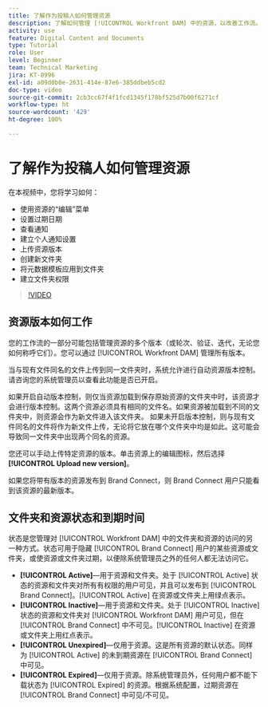 ```yaml
---
title: 了解作为投稿人如何管理资源
description: 了解如何管理 [!UICONTROL Workfront DAM] 中的资源，以改善工作流。
activity: use
feature: Digital Content and Documents
type: Tutorial
role: User
level: Beginner
team: Technical Marketing
jira: KT-8996
exl-id: a09d0b0e-2631-414e-87e6-385ddbeb5cd2
doc-type: video
source-git-commit: 2cb3cc67f4f1fcd1345f178bf525d7b00f6271cf
workflow-type: ht
source-wordcount: '429'
ht-degree: 100%

---
```


# 了解作为投稿人如何管理资源

在本视频中，您将学习如何：

* 使用资源的“编辑”菜单
* 设置过期日期
* 查看通知
* 建立个人通知设置
* 上传资源版本
* 创建新文件夹
* 将元数据模板应用到文件夹
* 建立文件夹权限

>[!VIDEO](https://video.tv.adobe.com/v/335256/?quality=12&learn=on)

## 资源版本如何工作

您的工作流的一部分可能包括管理资源的多个版本（或轮次、验证、迭代，无论您如何称呼它们）。您可以通过 [!UICONTROL Workfront DAM] 管理所有版本。

当与现有文件同名的文件上传到同一文件夹时，系统允许进行自动资源版本控制。请咨询您的系统管理员以查看此功能是否已开启。

如果开启自动版本控制，则仅当资源加载到保存原始资源的文件夹中时，该资源才会进行版本控制。这两个资源必须具有相同的文件名。如果资源被加载到不同的文件夹中，则资源会作为新文件进入该文件夹。
如果未开启版本控制，则与现有文件同名的文件将作为新文件上传，无论将它放在哪个文件夹中均是如此。这可能会导致同一文件夹中出现两个同名的资源。

您还可以手动上传特定资源的版本。单击资源上的编辑图标，然后选择 **[!UICONTROL Upload new version]**。

如果您将带有版本的资源发布到 Brand Connect，则 Brand Connect 用户只能看到该资源的最新版本。

## 文件夹和资源状态和到期时间

状态是您管理对 [!UICONTROL Workfront DAM] 中的文件夹和资源的访问的另一种方式。状态可用于隐藏 [!UICONTROL Brand Connect] 用户的某些资源或文件夹，或使资源或文件夹过期，以便除系统管理员之外的任何人都无法访问它。

* **[!UICONTROL Active]**—用于资源和文件夹。处于 [!UICONTROL Active] 状态的资源和文件夹对所有有权限的用户可见，并且可以发布到 [!UICONTROL Brand Connect]。[!UICONTROL Active] 在资源或文件夹上用绿点表示。
* **[!UICONTROL Inactive]**—用于资源和文件夹。处于 [!UICONTROL Inactive] 状态的资源和文件夹对 [!UICONTROL Workfront DAM] 用户可见，但在 [!UICONTROL Brand Connect] 中不可见。[!UICONTROL Inactive] 在资源或文件夹上用红点表示。
* **[!UICONTROL Unexpired]**—仅用于资源。这是所有资源的默认状态。同样为 [!UICONTROL Active] 的未到期资源在 [!UICONTROL Brand Connect] 中可见。
* **[!UICONTROL Expired]**—仅用于资源。除系统管理员外，任何用户都不能下载状态为 [!UICONTROL Expired] 的资源。根据系统配置，过期资源在 [!UICONTROL Brand Connect] 中可见/不可见。
